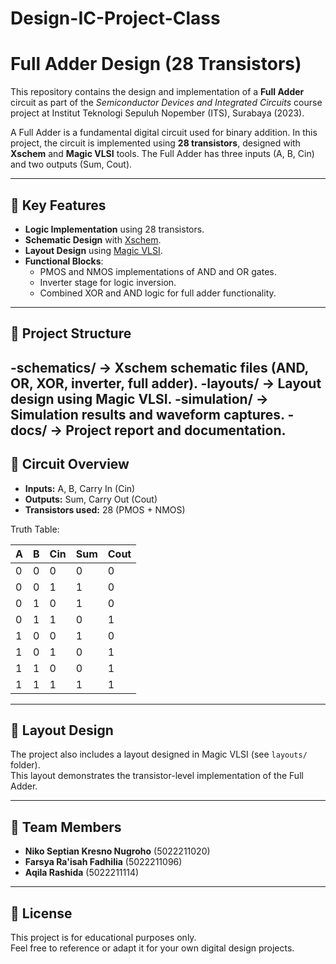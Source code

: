 # Design-IC-Project-Class
# Full Adder Design (28 Transistors)

This repository contains the design and implementation of a **Full Adder** circuit as part of the *Semiconductor Devices and Integrated Circuits* course project at Institut Teknologi Sepuluh Nopember (ITS), Surabaya (2023).

A Full Adder is a fundamental digital circuit used for binary addition. In this project, the circuit is implemented using **28 transistors**, designed with **Xschem** and **Magic VLSI** tools. The Full Adder has three inputs (A, B, Cin) and two outputs (Sum, Cout).

---

## 🔹 Key Features
- **Logic Implementation** using 28 transistors.  
- **Schematic Design** with [Xschem](https://xschem.sourceforge.io/stefan/).  
- **Layout Design** using [Magic VLSI](http://opencircuitdesign.com/magic/).  
- **Functional Blocks**:
  - PMOS and NMOS implementations of AND and OR gates.  
  - Inverter stage for logic inversion.  
  - Combined XOR and AND logic for full adder functionality.  

---

## 🔹 Project Structure
-schematics/ → Xschem schematic files (AND, OR, XOR, inverter, full adder).
-layouts/ → Layout design using Magic VLSI.
-simulation/ → Simulation results and waveform captures.
-docs/ → Project report and documentation.
---

## 🔹 Circuit Overview
- **Inputs:** A, B, Carry In (Cin)  
- **Outputs:** Sum, Carry Out (Cout)  
- **Transistors used:** 28 (PMOS + NMOS)

Truth Table:

| A | B | Cin | Sum | Cout |
|---|---|-----|-----|------|
| 0 | 0 |  0  |  0  |  0   |
| 0 | 0 |  1  |  1  |  0   |
| 0 | 1 |  0  |  1  |  0   |
| 0 | 1 |  1  |  0  |  1   |
| 1 | 0 |  0  |  1  |  0   |
| 1 | 0 |  1  |  0  |  1   |
| 1 | 1 |  0  |  0  |  1   |
| 1 | 1 |  1  |  1  |  1   |

---

## 🔹 Layout Design
The project also includes a layout designed in Magic VLSI (see `layouts/` folder).  
This layout demonstrates the transistor-level implementation of the Full Adder.

---

## 🔹 Team Members
- **Niko Septian Kresno Nugroho** (5022211020)  
- **Farsya Ra'isah Fadhilia** (5022211096)  
- **Aqila Rashida** (5022211114)  

---

## 🔹 License
This project is for educational purposes only.  
Feel free to reference or adapt it for your own digital design projects.
